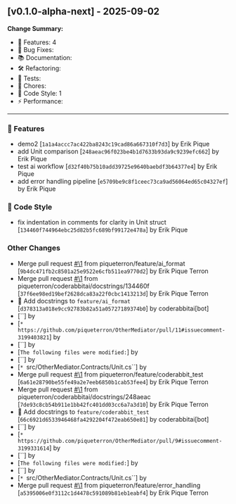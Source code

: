 ## [v0.1.0-alpha-next] - 2025-09-02

**Change Summary:**

- 🚀 Features: 4
- 🐛 Bug Fixes: 
- 📚 Documentation: 
- 🛠️ Refactoring: 
- 🧪 Tests: 
- 🔧 Chores: 
- 🎨 Code Style: 1
- ⚡ Performance: 

---

### 🚀 Features

- demo2
  [`1a1a4accc7ac422ba8243c19cad86a667310f7d3`] by Erik Pique
- add Unit comparison
  [`248aeac96f023be4b1d7633b93da9c9239efc662`] by Erik Pique
- test ai workflow
  [`d32f40b75b10add39725e9640baebdf3b64377e4`] by Erik Pique
- add error handling pipeline
  [`e5709be9c8f1ceec73ca9ad56064ed65c04327ef`] by Erik Pique

### 🎨 Code Style

- fix indentation in comments for clarity in Unit struct
  [`134460f744964ebc25d82b5fc689bf99172e478a`] by Erik Pique

### Other Changes

- Merge pull request [#\1](https://github.com/piqueterron/OtherMediator/issues/\1) from piqueterron/feature/ai_format
  [`9b4dc471fb2c8501a25e9522e6cfb511ea9770d2`] by Erik Pique Terron
- Merge pull request [#\1](https://github.com/piqueterron/OtherMediator/issues/\1) from piqueterron/coderabbitai/docstrings/134460f
  [`37f6ee98ed19bef2628dca83a22f0cbc1413213d`] by Erik Pique Terron
- 📝 Add docstrings to `feature/ai_format`
  [`d378313a018e9cc92783b82a51a05727189374b0`] by coderabbitai[bot]
- 
  [``] by 
- 
  [`* https://github.com/piqueterron/OtherMediator/pull/11#issuecomment-3199403821`] by 
- 
  [``] by 
- 
  [`The following files were modified:`] by 
- 
  [``] by 
- 
  [`* `src/OtherMediator.Contracts/Unit.cs``] by 
- Merge pull request [#\1](https://github.com/piqueterron/OtherMediator/issues/\1) from piqueterron/feature/coderabbit_test
  [`6a61e28790be55fe49a2e7eeb6850b1cab53fee4`] by Erik Pique Terron
- Merge pull request [#\1](https://github.com/piqueterron/OtherMediator/issues/\1) from piqueterron/coderabbitai/docstrings/248aeac
  [`7de93c8cb54b911e1bb42fc401dd03cc6a7a3d10`] by Erik Pique Terron
- 📝 Add docstrings to `feature/coderabbit_test`
  [`66c6921d6533946468fa4292204f472eab650e81`] by coderabbitai[bot]
- 
  [``] by 
- 
  [`* https://github.com/piqueterron/OtherMediator/pull/9#issuecomment-3199331614`] by 
- 
  [``] by 
- 
  [`The following files were modified:`] by 
- 
  [``] by 
- 
  [`* `src/OtherMediator.Contracts/Unit.cs``] by 
- Merge pull request [#\1](https://github.com/piqueterron/OtherMediator/issues/\1) from piqueterron/feature/error_handling
  [`a5395006e0f3112c1d4478c591089b81eb1eabf4`] by Erik Pique Terron

